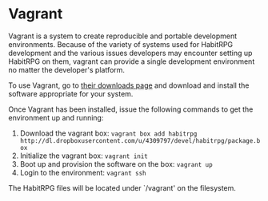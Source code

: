 Vagrant
===============

Vagrant is a system to create reproducible and portable development
environments. Because of the variety of systems used for HabitRPG
development and the various issues developers may encounter setting up
HabitRPG on them, vagrant can provide a single development environment
no matter the developer's platform.

To use Vagrant, go to [their downloads
page](http://www.vagrantup.com/downloads.html) and download and install
the software appropriate for your system.

Once Vagrant has been installed, issue the following commands to get the
environment up and running:

1. Download the vagrant box:
`vagrant box add habitrpg http://dl.dropboxusercontent.com/u/4309797/devel/habitrpg/package.box`
2. Initialize the vagrant box:
`vagrant init`
3. Boot up and provision the software on the box:
`vagrant up`
4. Login to the environment:
`vagrant ssh`

The HabitRPG files will be located under `/vagrant' on the filesystem.
